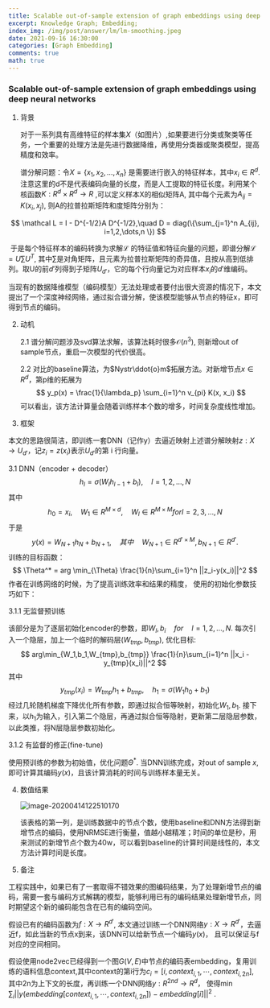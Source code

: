 ```yaml
---
title: Scalable out-of-sample extension of graph embeddings using deep neural networks
excerpt: Knowledge Graph; Embedding;
index_img: /img/post/answer/lm/lm-smoothing.jpeg
date: 2021-09-16 16:30:00
categories: [Graph Embedding]
comments: true
math: true
---
```

### Scalable out-of-sample extension of graph embeddings using deep neural networks

1. 背景

   对于一系列具有高维特征的样本集$X$（如图片）,如果要进行分类或聚类等任务，一个重要的处理方法是先进行数据降维，再使用分类器或聚类模型，提高精度和效率。

   谱分解问题：令$X=\{x_1, x_2,\dots,x_n \}$ 是需要进行嵌入的特征样本，其中$x_i \in R^d.$ 注意这里的d不是代表编码向量的长度，而是人工提取的特征长度。利用某个核函数$K:R^d \times R^d \rightarrow R$ ,可以定义样本X的相似矩阵A, 其中每个元素为$A_{ij} = K(x_i, x_j),$ 则A的拉普拉斯矩阵和度矩阵分别为：

$$
\mathcal L = I - D^{-1/2}A D^{-1/2},\quad  D = diag(\{\sum_{j=1}^n A_{ij}, i=1,2,\dots,n \})
$$

​		于是每个特征样本的编码转换为求解$\mathcal L$ 的特征值和特征向量的问题，即谱分解$\mathcal L = U \sum U^T$, 其中$\sum$是对角矩阵，且元素为拉普拉斯矩阵的奇异值，且按从高到低排列。取U的前$d'$列得到子矩阵$U_{d'}$，它的每个行向量记为对应样本$x_i$的$d'$维编码。

​		当现有的数据降维模型（编码模型）无法处理或者要付出很大资源的情况下，本文提出了一个深度神经网络，通过拟合谱分解，使该模型能够从节点的特征x，即可得到节点的编码。

2. 动机

   2.1 谱分解问题涉及svd算法求解，该算法耗时很多$\mathcal O (n^3)$, 则新增out of sample节点，重启一次模型的代价很高。

   2.2 对比的baseline算法，为$Nystr\ddot{o}m$拓展方法。对新增节点$x\in R^d$，第p维的拓展为
$$
y_p(x) = \frac{1}{\lambda_p} \sum_{i=1}^n v_{pi} K(x, x_i)
$$
可以看出，该方法计算量会随着训练样本个数的增多，时间复杂度线性增加。

3. 框架

本文的思路很简洁，即训练一套DNN（记作y）去逼近映射上述谱分解映射$z: X\rightarrow U_{d'}$，记$z_i=z(x_i)$表示$U_{d'}$的第 i 行向量。

   3.1 DNN（encoder + decoder）
$$
h_l = \sigma(W_l h_{l-1} + b_l), \quad l=1,2,\dots,N
$$
其中
$$
h_0 = x_i, \quad W_1\in R^{M\times d}, \quad W_l \in R^{M\times M} for l=2,3,\dots,N
$$
于是
$$
y(x) = W_{N+1} h_N + b_{N+1}, \quad 其中\quad W_{N+1}\in R^{d'\times M},b_{N+1}\in R^{d'}.
$$
训练的目标函数：
$$
\Theta^* = arg \min_{\Theta} \frac{1}{n}\sum_{i=1}^n ||z_i-y(x_i)||^2
$$
作者在训练网络的时候，为了提高训练效率和结果的精度， 使用的初始化参数技巧如下：

3.1.1 无监督预训练

该部分是为了逐层初始化encoder的参数，即$W_l,b_i\quad for\quad l=1,2,\dots, N$. 每次引入一个隐层，加上一个临时的解码层$(W_{tmp}, b_{tmp})$,  优化目标:
$$
arg\min_{W_1,b_1,W_{tmp},b_{tmp}} \frac{1}{n}\sum_{i=1}^n ||x_i - y_{tmp}(x_i)||^2
$$
其中
$$
y_{tmp}(x_i) = W_{tmp} h_1 + b_{tmp}, \quad h_1 = \sigma(W_1 h_0 + b_1)
$$
经过几轮随机梯度下降优化所有参数，即通过拟合恒等映射，初始化$W_1,b_1$. 接下来，以$h_1$为输入，引入第二个隐层，再通过拟合恒等隐射，更新第二层隐层参数，以此类推，将N层隐层参数初始化。

3.1.2 有监督的修正(fine-tune)

使用预训练的参数为初始值，优化问题$\Theta^*$. 当DNN训练完成，对out of sample $x$, 即可计算其编码$y(x)$，且该计算消耗的时间与训练样本量无关。

4. 数值结果

   ![image-20200414122510170](C:\Users\Administrator\AppData\Roaming\Typora\typora-user-images\image-20200414122510170.png)

   该表格的第一列，是训练数据中的节点个数，使用baseline和DNN方法得到新增节点的编码，使用NRMSE进行衡量，值越小越精准；时间的单位是秒，用来测试的新增节点个数为40w，可以看到baseline的计算时间是线性的，本文方法计算时间是长度。

5. 备注

工程实践中，如果已有了一套取得不错效果的图编码结果，为了处理新增节点的编码，需要一套与编码方式解耦的模型，能够利用已有的编码结果处理新增节点，同时期望这个新的编码能包含在已有的编码空间。

假设已有的编码函数为$f:X\rightarrow R^{d'}$, 本文通过训练一个DNN网络$y:X\rightarrow R^{d'}$，去逼近f，如此当新的节点x到来，该DNN可以给新节点一个编码$y(x)$， 且可以保证与f对应的空间相同。

假设使用node2vec已经得到一个图$G(V, E)$中节点的编码表embedding，复用训练的语料信息context,其中context的第i行为$c_i = [i, context_{i,1}, \cdots,context_{i,2n}]$, 其中2n为上下文的长度，再训练一个DNN网络$y: R^{2nd}\rightarrow R^d$， 使得$\min \sum_i||y(embedding[context_{i,1}, \cdots, context_{i,2n}])-embedding[i]||^2$ .


